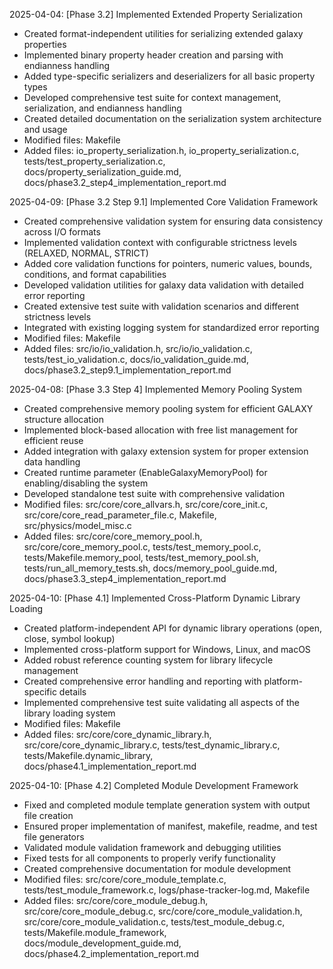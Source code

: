 <!-- Purpose: Record completed milestones -->
<!-- Update Rules: 
- Update from the bottom only!
- 100-word limit per entry! 
- Include:
  • Today's date and phase identifier
  • Milestone summary
  • List of new, modified and deleted files (exclude log files)
-->

2025-04-04: [Phase 3.2] Implemented Extended Property Serialization
- Created format-independent utilities for serializing extended galaxy properties
- Implemented binary property header creation and parsing with endianness handling
- Added type-specific serializers and deserializers for all basic property types
- Developed comprehensive test suite for context management, serialization, and endianness handling
- Created detailed documentation on the serialization system architecture and usage
- Modified files: Makefile
- Added files: io_property_serialization.h, io_property_serialization.c, tests/test_property_serialization.c, docs/property_serialization_guide.md, docs/phase3.2_step4_implementation_report.md

2025-04-09: [Phase 3.2 Step 9.1] Implemented Core Validation Framework
- Created comprehensive validation system for ensuring data consistency across I/O formats
- Implemented validation context with configurable strictness levels (RELAXED, NORMAL, STRICT)
- Added core validation functions for pointers, numeric values, bounds, conditions, and format capabilities
- Developed validation utilities for galaxy data validation with detailed error reporting
- Created extensive test suite with validation scenarios and different strictness levels
- Integrated with existing logging system for standardized error reporting
- Modified files: Makefile
- Added files: src/io/io_validation.h, src/io/io_validation.c, tests/test_io_validation.c, docs/io_validation_guide.md, docs/phase3.2_step9.1_implementation_report.md

2025-04-08: [Phase 3.3 Step 4] Implemented Memory Pooling System
- Created comprehensive memory pooling system for efficient GALAXY structure allocation
- Implemented block-based allocation with free list management for efficient reuse
- Added integration with galaxy extension system for proper extension data handling
- Created runtime parameter (EnableGalaxyMemoryPool) for enabling/disabling the system
- Developed standalone test suite with comprehensive validation
- Modified files: src/core/core_allvars.h, src/core/core_init.c, src/core/core_read_parameter_file.c, Makefile, src/physics/model_misc.c
- Added files: src/core/core_memory_pool.h, src/core/core_memory_pool.c, tests/test_memory_pool.c, tests/Makefile.memory_pool, tests/test_memory_pool.sh, tests/run_all_memory_tests.sh, docs/memory_pool_guide.md, docs/phase3.3_step4_implementation_report.md

2025-04-10: [Phase 4.1] Implemented Cross-Platform Dynamic Library Loading
- Created platform-independent API for dynamic library operations (open, close, symbol lookup)
- Implemented cross-platform support for Windows, Linux, and macOS
- Added robust reference counting system for library lifecycle management
- Created comprehensive error handling and reporting with platform-specific details
- Implemented comprehensive test suite validating all aspects of the library loading system
- Modified files: Makefile
- Added files: src/core/core_dynamic_library.h, src/core/core_dynamic_library.c, tests/test_dynamic_library.c, tests/Makefile.dynamic_library, docs/phase4.1_implementation_report.md

2025-04-10: [Phase 4.2] Completed Module Development Framework
- Fixed and completed module template generation system with output file creation
- Ensured proper implementation of manifest, makefile, readme, and test file generators
- Validated module validation framework and debugging utilities
- Fixed tests for all components to properly verify functionality
- Created comprehensive documentation for module development
- Modified files: src/core/core_module_template.c, tests/test_module_framework.c, logs/phase-tracker-log.md, Makefile
- Added files: src/core/core_module_debug.h, src/core/core_module_debug.c, src/core/core_module_validation.h, src/core/core_module_validation.c, tests/test_module_debug.c, tests/Makefile.module_framework, docs/module_development_guide.md, docs/phase4.2_implementation_report.md
